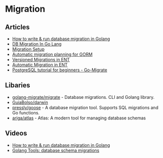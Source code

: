 # Migration

## Articles
- [How to write & run database migration in Golang](https://dev.to/techschoolguru/how-to-write-run-database-migration-in-golang-5h6g)
- [DB Migration In Go Lang](https://medium.com/geekculture/db-migration-in-go-lang-d325effc55de)
- [Migration Setup](https://dev.to/jacobsngoodwin/10-dependency-injection-and-app-demo-1pj5)
- [Automatic migration planning for GORM](https://atlasgo.io/guides/orms/gorm)
- [Versioned Migrations in ENT](https://entgo.io/docs/versioned-migrations/)
- [Automatic Migration in ENT](https://entgo.io/docs/migrate)
- [PostgreSQL tutorial for beginners - Go-Migrate](https://github.com/golang-migrate/migrate/blob/856ea12df9d230b0145e23d951b7dbd6b86621cb/database/postgres/TUTORIAL.md)

## Libaries
- [golang-migrate/migrate](http://github.com/golang-migrate/migrate) - Database migrations. CLI and Golang library.
- [GuiaBolso/darwin](http://github.com/GuiaBolso/darwin)
- [pressly/goose](https://github.com/pressly/goose) - A database migration tool. Supports SQL migrations and Go functions.
- [ariga/atlas](https://github.com/ariga/atlas) - Atlas: A modern tool for managing database schemas
## Videos
- [How to write & run database migration in Golang](https://www.youtube.com/watch?v=0CYkrGIJkpw)
- [Golang Tools: database schema migrations](https://www.youtube.com/watch?v=EavdaeUmn64)